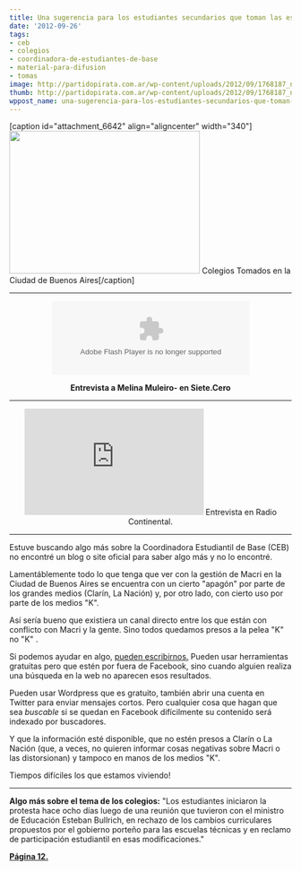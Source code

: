 ```yaml
---
title: Una sugerencia para los estudiantes secundarios que toman las escuelas
date: '2012-09-26'
tags:
- ceb
- colegios
- coordinadora-de-estudiantes-de-base
- material-para-difusion
- tomas
image: http://partidopirata.com.ar/wp-content/uploads/2012/09/1768187_n_vir1.jpg
thumb: http://partidopirata.com.ar/wp-content/uploads/2012/09/1768187_n_vir1-150x150.jpg
wppost_name: una-sugerencia-para-los-estudiantes-secundarios-que-toman-las-escuelas
---
```


[caption id="attachment_6642" align="aligncenter" width="340"]<a href="http://partidopirata.com.ar/wp-content/uploads/2012/09/1768187_n_vir1.jpg"><img class="size-full wp-image-6642" title="Escuelas Tomadas" src="http://partidopirata.com.ar/wp-content/uploads/2012/09/1768187_n_vir1.jpg" alt="" width="340" height="255" /></a> Colegios Tomados en la Ciudad de Buenos Aires[/caption]

<hr />

<center>
<object width="353" height="132" classid="clsid:d27cdb6e-ae6d-11cf-96b8-444553540000" codebase="http://download.macromedia.com/pub/shockwave/cabs/flash/swflash.cab#version=6,0,40,0"><param name="src" value="http://www.goear.com/files/external.swf?file=f4be001" /><param name="wmode" value="transparent" /><param name="quality" value="high" /><embed width="353" height="132" type="application/x-shockwave-flash" src="http://www.goear.com/files/external.swf?file=f4be001" wmode="transparent" quality="high" /></object></center>
<p style="text-align: center;"><strong>Entrevista a Melina Muleiro- en Siete.Cero</strong></p>


<hr />

<center>
<iframe name="20080119csrcsrnac_5" src="http://www.continental.com.ar/playermini.aspx?id=1768187" frameborder="0" marginwidth="0" marginheight="0" scrolling="no" width="320" height="190"></iframe>
Entrevista en Radio Continental.</center>

<hr />

Estuve buscando algo más sobre la Coordinadora Estudiantil de Base (CEB) no encontré un blog o site oficial para saber algo más y no lo encontré.

Lamentáblemente todo lo que tenga que ver con la gestión de Macri en la Ciudad de Buenos Aires se encuentra con un cierto "apagón" por parte de los grandes medios (Clarín, La Nación) y, por otro lado, con cierto uso por parte de los medios "K".

Así sería bueno que existiera un canal directo entre los que están con conflicto con Macri y la gente. Sino todos quedamos presos a la pelea "K" no "K" .

Si podemos ayudar en algo, <a href="http://partidopirata.com.ar/contacto" target="_blank">pueden escribirnos.</a>
Pueden usar herramientas gratuitas pero que estén por fuera de Facebook, sino cuando alguien realiza una búsqueda en la web no aparecen esos resultados.

Pueden usar Wordpress que es gratuito, también abrir una cuenta en Twitter para enviar mensajes cortos.
Pero cualquier cosa que hagan que sea <em>buscable</em> si se quedan en Facebook difícilmente su contenido será indexado por buscadores.

Y que la información esté disponible, que no estén presos a Clarín o La Nación (que, a veces, no quieren informar cosas negativas sobre Macri o las distorsionan) y tampoco en manos de los medios "K".

Tiempos difíciles los que estamos viviendo!

<hr />

<strong>Algo más sobre el tema de los colegios:</strong>
"Los estudiantes iniciaron la protesta hace ocho días luego de una reunión que tuvieron con el ministro de Educación Esteban Bullrich, en rechazo de los cambios curriculares propuestos por el gobierno porteño para las escuelas técnicas y en reclamo de participación estudiantil en esas modificaciones."

<strong><a href="http://www.pagina12.com.ar/diario/ultimas/20-204278-2012-09-26.html" target="_blank">Página 12.</a></strong>
